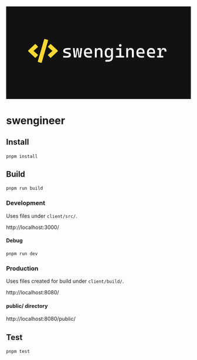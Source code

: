 ![swengineer](images/logo.png)

# swengineer

## Install

```
pnpm install
```

## Build

```
pnpm run build
```

### Development

Uses files under `client/src/`.

http://localhost:3000/

#### Debug

```
pnpm run dev
```

### Production

Uses files created for build under `client/build/`.

http://localhost:8080/

#### public/ directory

http://localhost:8080/public/

## Test

```
pnpm test
```
